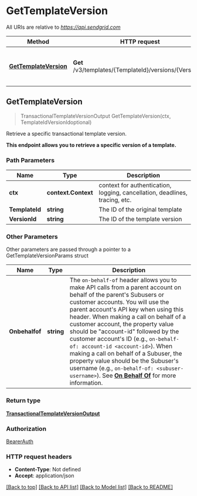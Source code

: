 # GetTemplateVersion

All URIs are relative to *https://api.sendgrid.com*

Method | HTTP request | Description
------------- | ------------- | -------------
[**GetTemplateVersion**](GetTemplateVersion.md#GetTemplateVersion) | **Get** /v3/templates/{TemplateId}/versions/{VersionId} | Retrieve a specific transactional template version.



## GetTemplateVersion

> TransactionalTemplateVersionOutput GetTemplateVersion(ctx, TemplateIdVersionIdoptional)

Retrieve a specific transactional template version.

**This endpoint allows you to retrieve a specific version of a template.**

### Path Parameters


Name | Type | Description
------------- | ------------- | -------------
**ctx** | **context.Context** | context for authentication, logging, cancellation, deadlines, tracing, etc.
**TemplateId** | **string** |  The ID of the original template
**VersionId** | **string** | The ID of the template version

### Other Parameters

Other parameters are passed through a pointer to a GetTemplateVersionParams struct


Name | Type | Description
------------- | ------------- | -------------
**Onbehalfof** | **string** | The `on-behalf-of` header allows you to make API calls from a parent account on behalf of the parent's Subusers or customer accounts. You will use the parent account's API key when using this header. When making a call on behalf of a customer account, the property value should be \"account-id\" followed by the customer account's ID (e.g., `on-behalf-of: account-id <account-id>`). When making a call on behalf of a Subuser, the property value should be the Subuser's username (e.g., `on-behalf-of: <subuser-username>`). See [**On Behalf Of**](https://docs.sendgrid.com/api-reference/how-to-use-the-sendgrid-v3-api/on-behalf-of) for more information.

### Return type

[**TransactionalTemplateVersionOutput**](TransactionalTemplateVersionOutput.md)

### Authorization

[BearerAuth](../README.md#BearerAuth)

### HTTP request headers

- **Content-Type**: Not defined
- **Accept**: application/json

[[Back to top]](#) [[Back to API list]](../README.md#documentation-for-api-endpoints)
[[Back to Model list]](../README.md#documentation-for-models)
[[Back to README]](../README.md)

